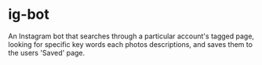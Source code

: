 # ig-bot
An Instagram bot that searches through a particular account's tagged page, looking for specific key words each photos descriptions, and saves them to the users 'Saved' page.
